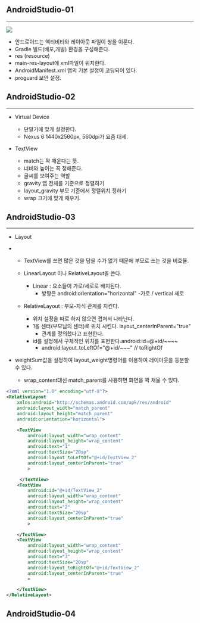 ## AndroidStudio-01

---

![](C:\blog\assets\img\Android\imgAnd01.png)

- 안드로이드는 액티비티와 레이아웃 파일이 쌍을 이룬다.
- Gradle 빌드(배포,개발) 환경을 구성해준다.
- res (resource)
- main-res-layout에 xml파일이 위치한다.
- AndroidManifest.xml 앱의 기본 설정이 코딩되어 있다.
- proguard 보안 설정.


## AndroidStudio-02

---

- Virtual Device
  - 단말기에 맞게 설정한다.
  - Nexus 6 1440x2560px, 560dpi가 요즘 대세.

- TextView
  - match는 꽉 채운다는 뜻.
  - 너비와 높이는 꼭 정해준다.
  - 글씨를 보여주는 역할
  - gravity 앱 전체를 기준으로 정렬하기
  - layout_gravity 부모 기준에서 정렬위치 정하기
  - wrap 크기에 맞게 채우기.


## AndroidStudio-03

---

- Layout
-
    - TextView를 쓰면 많은 것을 담을 수가 없기 때문에 부모로 쓰는 것을 비효율.

    - LinearLayout 이나 RelativeLayout을 쓴다.
      - Linear : 요소들이 가로/세로로 배치된다.
        - 방향은 android:orientation="horizontal" -가로 / vertical 세로


    - RelativeLayout : 부모-자식 관계를 지킨다.
      - 위치 설정을 따로 하지 않으면 겹쳐서 나타난다.
      - 1을 센터(부모님의 센터)로 위치 시킨다. layout_centerInParent="true"
        - 관계를 정의했다고 표현한다.
      - id를 설정해서 구체적인 위치를 표현한다.android:id=@+id/~~~~
        - android:layout_toLeftOf="@+id/~~~" // toRightOf

- weightSum값을 설정하여 layout_weight명령어를 이용하여 레이아웃을 등분할 수 있다.
  - wrap_content대신 match_parent를 사용하면 화면을 꽉 채울 수 있다.


``` xml
<?xml version="1.0" encoding="utf-8"?>
<RelativeLayout
    xmlns:android="http://schemas.android.com/apk/res/android"
    android:layout_width="match_parent"
    android:layout_height="match_parent"
    android:orientation="horizontal">

    <TextView
        android:layout_width="wrap_content"
        android:layout_height="wrap_content"
        android:text="1"
        android:textSize="20sp"
        android:layout_toLeftOf="@+id/TextView_2"
        android:layout_centerInParent="true"
        >

     </TextView>
    <TextView
        android:id="@+id/TextView_2"
        android:layout_width="wrap_content"
        android:layout_height="wrap_content"
        android:text="2"
        android:textSize="20sp"
        android:layout_centerInParent="true"
        >

    </TextView>
    <TextView
        android:layout_width="wrap_content"
        android:layout_height="wrap_content"
        android:text="3"
        android:textSize="20sp"
        android:layout_toRightOf="@+id/TextView_2"
        android:layout_centerInParent="true"
        >

    </TextView>
</RelativeLayout>
```



## AndroidStudio-04
